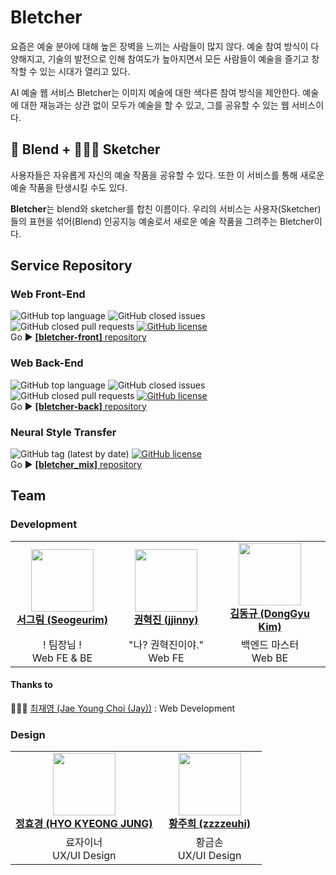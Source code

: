 # Bletcher

요즘은 예술 분야에 대해 높은 장벽을 느끼는 사람들이 많지 않다. 예술 참여 방식이 다양해지고, 기술의 발전으로 인해 참여도가 높아지면서 모든 사람들이 예술을 즐기고 창작할 수 있는 시대가 열리고 있다.

AI 예술 웹 서비스 Bletcher는 이미지 예술에 대한 색다른 참여 방식을 제안한다. 예술에 대한 재능과는 상관 없이 모두가 예술을 할 수 있고, 그를 공유할 수 있는 웹 서비스이다.

## 🎨 Blend + 👩🏻‍🎨 Sketcher

사용자들은 자유롭게 자신의 예술 작품을 공유할 수 있다. 또한 이 서비스를 통해 새로운 예술 작품을 탄생시킬 수도 있다.

**Bletcher**는 blend와 sketcher를 합친 이름이다. 우리의 서비스는 사용자(Sketcher)들의 표현을 섞어(Blend) 인공지능 예술로서 새로운 예술 작품을 그려주는 Bletcher이다.

## Service Repository

### Web Front-End

![GitHub top language](https://img.shields.io/github/languages/top/Bletcher-Project/bletcher-front?color=yellow&logo=javascript)
![GitHub closed issues](https://img.shields.io/github/issues-closed/Bletcher-Project/bletcher-front?color=6799FF)
![GitHub closed pull requests](https://img.shields.io/github/issues-pr-closed/Bletcher-Project/bletcher-front?color=6799FF)
[![GitHub license](https://img.shields.io/github/license/Bletcher-Project/bletcher-front)](https://github.com/Bletcher-Project/bletcher-front/blob/master/LICENSE)  
Go ▶️ [**[bletcher-front]** repository](https://github.com/Bletcher-Project/bletcher-front)

### Web Back-End

![GitHub top language](https://img.shields.io/github/languages/top/Bletcher-Project/bletcher-back?logo=typescript&logoColor=blue)
![GitHub closed issues](https://img.shields.io/github/issues-closed/Bletcher-Project/bletcher-back?color=6799FF)
![GitHub closed pull requests](https://img.shields.io/github/issues-pr-closed/Bletcher-Project/bletcher-back?color=6799FF)
[![GitHub license](https://img.shields.io/github/license/Bletcher-Project/bletcher-front)](https://github.com/Bletcher-Project/bletcher-front/blob/master/LICENSE)  
Go ▶️ [**[bletcher-back]** repository](https://github.com/Bletcher-Project/bletcher-back)

### Neural Style Transfer

![GitHub tag (latest by date)](https://img.shields.io/github/v/tag/Bletcher-Project/bletcher_mix)
[![GitHub license](https://img.shields.io/github/license/Bletcher-Project/bletcher_mix)](https://github.com/Bletcher-Project/bletcher_mix/blob/master/LICENSE)  
Go ▶️ [**[bletcher_mix]** repository](https://github.com/Bletcher-Project/bletcher_mix)

## Team

### Development

<table>
    <tr align="center">
        <td style="min-width: 150px;">
            <a href="https://github.com/Seogeurim">
              <img src="https://github.com/Seogeurim.png" width="100">
              <br />
              <b>서그림 (Seogeurim)</b>
            </a>
        </td>
        <td style="min-width: 150px;">
            <a href="https://github.com/KimKwon">
              <img src="https://github.com/KimKwon.png" width="100">
              <br />
              <b>권혁진 (jjinny)</b>
            </a>
        </td>
        <td style="min-width: 150px;">
            <a href="https://github.com/kimdg1105">
              <img src="https://github.com/kimdg1105.png" width="100">
              <br />
              <b>김동규 (DongGyu Kim)</b>
            </a> 
        </td>
        <td style="min-width: 150px;">
            <a href="https://github.com/yungoingFLY">
              <img src="https://github.com/yungoingFLY.png" width="100">
              <br />
              <b>윤가영 (yoongoing)</b>
            </a> 
        </td>
    </tr>
    <tr align="center">
        <td>
            ! 팀장님 ! <br/>
            Web FE & BE
        </td>
        <td>
            "나? 권혁진이야." <br />
            Web FE
        </td>
        <td>
            백엔드 마스터 <br />
            Web BE
        </td>
        <td>
            파이썬 뚝배기 담당 <br />
            Machine Learning
        </td>
    </tr>
</table>

#### Thanks to

👨🏻‍🎓 [최재영 (Jae Young Choi (Jay))](https://github.com/chlwodud77) : Web Development


### Design

<table>
    <tr align="center">
        <td style="min-width: 150px;">
            <a href="https://github.com/hyokyeong-jung">
              <img src="https://github.com/hyokyeong-jung.png" width="100">
              <br />
              <b>정효경 (HYO KYEONG JUNG)</b>
            </a>
        </td>
        <td style="min-width: 150px;">
            <a href="https://github.com/zzzzeuhi">
              <img src="https://github.com/zzzzeuhi.png" width="100">
              <br />
              <b>황주희 (zzzzeuhi)</b>
            </a>
        </td>
    </tr>
    <tr align="center">
        <td>
            료자이너 <br />
            UX/UI Design
        </td>
        <td>
            황금손 <br />
            UX/UI Design
        </td>
    </tr>
</table>
